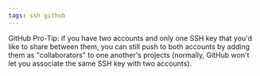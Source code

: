 ```yaml
---
tags: ssh github
---
```


GitHub Pro-Tip: if you have two accounts and only one SSH key that you'd like to share between them, you can still push to both accounts by adding them as "collaborators" to one another's projects (normally, GitHub won't let you associate the same SSH key with two accounts).
